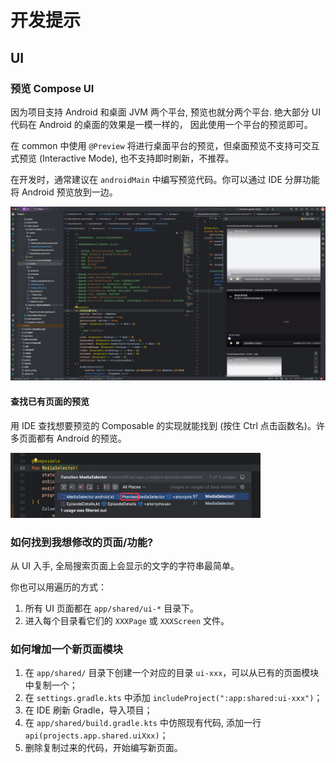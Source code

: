 # 开发提示

## UI

### 预览 Compose UI

因为项目支持 Android 和桌面 JVM 两个平台, 预览也就分两个平台. 绝大部分 UI 代码在 Android
的桌面的效果是一模一样的，
因此使用一个平台的预览即可。

在 common 中使用 `@Preview` 将进行桌面平台的预览，但桌面预览不支持可交互式预览 (Interactive Mode),
也不支持即时刷新，不推荐。

在开发时，通常建议在 `androidMain` 中编写预览代码。你可以通过 IDE 分屏功能将 Android 预览放到一边。

<img width="600" src="images/previewing-compose-ui.png" alt="previewing-compose-ui"/>

#### 查找已有页面的预览

用 IDE 查找想要预览的 Composable 的实现就能找到 (按住 Ctrl 点击函数名)。许多页面都有 Android
的预览。

<img width="400" src="images/find-existing-previews.png" alt="previewing-compose-ui"/>

### 如何找到我想修改的页面/功能?

从 UI 入手, 全局搜索页面上会显示的文字的字符串最简单。

你也可以用遍历的方式：

1. 所有 UI 页面都在 `app/shared/ui-*` 目录下。
2. 进入每个目录看它们的 `XXXPage` 或 `XXXScreen` 文件。

### 如何增加一个新页面模块

1. 在 `app/shared/` 目录下创建一个对应的目录 `ui-xxx`，可以从已有的页面模块中复制一个；
2. 在 `settings.gradle.kts` 中添加 `includeProject(":app:shared:ui-xxx")`；
3. 在 IDE 刷新 Gradle，导入项目；
4. 在 `app/shared/build.gradle.kts` 中仿照现有代码,
   添加一行 `api(projects.app.shared.uiXxx)`；
5. 删除复制过来的代码，开始编写新页面。
